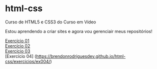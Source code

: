 # html-css
 Curso de HTML5 e CSS3 do Curso em Vídeo

Estou aprendendo a criar sites e agora vou gerenciair meus repositórios!

<a href="https://brendonrodriguesdev.github.io/html-css/exercicios/ex001/index.html" target="_blank">Exercício 01</a>
<br>
<a href="https://brendonrodriguesdev.github.io/html-css/exercicios/ex002/index.html" target="_blank">Exercício 02</a>
<br>
<a href="https://brendonrodriguesdev.github.io/html-css/exercicios/ex003/" target="_blank">Exercício 03</a>
<br>
[Exercício 04] <a>(https://brendonrodriguesdev.github.io/html-css/exercicios/ex004/)</a>
